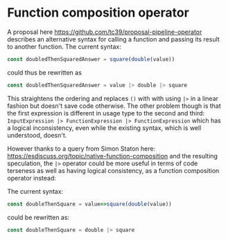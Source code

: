 # Function composition operator

A proposal here https://github.com/tc39/proposal-pipeline-operator describes an alternative syntax for calling a function and passing its result to another function. The current syntax:

```javascript
const doubledThenSquaredAnswer = square(double(value))
```
could thus be rewritten as

```javascript
const doubledThenSquaredAnswer = value |> double |> square
```

This straightens the ordering and replaces `()` with with using `|>` in a linear fashion but doesn't save code otherwise. The other problem though is that the first expression is different in usage type to the second and third: `InputExpression |> FunctionExpression |> FunctionExpression` which has a logical inconsistency, even while the existing syntax, which is well understood, doesn't.

However thanks to a query from Simon Staton here: https://esdiscuss.org/topic/native-function-composition and the resulting speculation, the `|>` operator could be more useful in terms of code terseness as well as having logical consistency, as a function composition operator instead:

The current syntax:

```javascript
const doubleThenSquare = value=>square(double(value))
```

could be rewritten as:

```javascript
const doubleThenSquare = double |> square
```